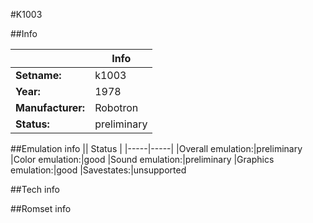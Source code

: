 #K1003

##Info

||Info|
|-----|-----|
|**Setname:**|k1003
|**Year:**|1978
|**Manufacturer:**|Robotron
|**Status:**|preliminary

##Emulation info
|| Status |
|-----|-----|
|Overall emulation:|preliminary
|Color emulation:|good
|Sound emulation:|preliminary
|Graphics emulation:|good
|Savestates:|unsupported

##Tech info

##Romset info

<!--- START OF EDITED COMMENT DO NOT TOUCH TEXT ABOVE-->
